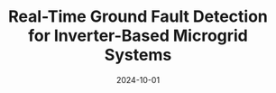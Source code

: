 ---
title: "Real-Time Ground Fault Detection for Inverter-Based Microgrid Systems"
collection: publications
category: manuscripts
permalink: /publication/2024-01-01-real-time-ground-fault-detection
excerpt: "This research addresses ground fault detection in inverter-based microgrids, introducing a real-time algorithm. The study demonstrates improved fault localization and system reliability."
date: 2024-10-01
venue: "IEEE Transactions on Control Systems"
paperurl: https://doi.org/10.1109/TCST.2024.3458467
citation: "Dong, J., Xie, H., Liao, Y., Cremer, J. L., & Esfahani, P. M. (2024). 'Real-Time Ground Fault Detection for Inverter-Based Microgrid Systems.' IEEE Transactions on Control Systems."
---